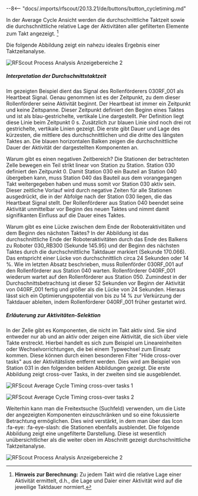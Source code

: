 
--8<-- "docs/.imports/rfscout/20.13.21/de/buttons/button_cycletiming.md"

In der Average Cycle Ansicht werden die durchschnittliche Taktzeit sowie die durchschnittliche relative Lage der Aktivitäten aller gefilterten Elemente zum Takt angezeigt. [^avgCycleTiming_1]
[^avgCycleTiming_1]: **Hinweis zur Berechnung:** Zu jedem Takt wird die relative Lage einer Aktivität ermittelt, d.h., die Lage und Daier einer Aktivität wird auf die jeweilige Taktdauer normiert.

Die folgende Abbildung zeigt ein nahezu ideales Ergebnis einer Taktzeitanalyse.

![RFScout Process Analysis Anzeigebereiche 2](Bilder/RF_SCOUT_process_analysis_anzeigebreich_zeitskala_cycletiming.png)

##### Interpretation der Durchschnittstaktzeit

Im gezeigten Beispiel dient das Signal des Rollenförderers 030RF_001 als Heartbeat Signal. Genau genommen ist es der Zeitpunkt, zu dem dieser Rollenförderer seine Aktivität beginnt. Der Heartbeat ist immer ein Zeitpunkt und keine Zeitspanne. Dieser Zeitpunkt definiert den Beginn eines Taktes und ist als blau-gestrichelte, vertikale Line dargestellt. Per Definition liegt diese Linie beim Zeitpunkt 0 s. Zusätzlich zur blauen Linie sind noch drei rot gestrichelte, vertikale Linien gezeigt. Die erste gibt Dauer und Lage des kürzesten, die mittlere des durchschnittlichen und die dritte des längsten Taktes an. Die blauen horizontalen Balken zeigen die durchschnittliche Dauer der Aktivität der dargestellten Komponenten an.

Warum gibt es einen negativen Zeitbereich? Die Stationen der betrachteten Zelle bewegen ein Teil strikt linear von Station zu Station. Station 030 definiert den Zeitpunkt 0. Damit Station 030 ein Bauteil an Station 040 übergeben kann, muss Station 040 das Bauteil aus dem vorangegangen Takt weitergegeben haben und muss somit vor Station 030 aktiv sein. Dieser zeitliche Vorlauf wird durch negative Zeiten für alle Stationen ausgedrückt, die in der Abfolge nach der Station 030 liegen, die das Heartbeat Signal stellt. Der Rollenförderer aus Station 040 beendet seine Aktivität unmittelbar vor Beginn des neuen Taktes und nimmt damit signifikanten Einfluss auf die Dauer eines Taktes.

Warum gibt es eine Lücke zwischen dem Ende der Roboteraktivitäten und dem Beginn des nächsten Taktes? In der Abbildung ist das durchschnittliche Ende der Roboteraktivitäten durch das Ende des Balkens zu Roboter 030_RB300 (Sekunde 145.95) und der Beginn des nächsten Taktes durch die durchschnittliche Taktdauer markiert (Sekunde 170.066). Das entspricht einer Lücke von durchschnittlich circa 24 Sekunden oder 14 %. Wie im letzten Absatz beschrieben, muss Rollenförder 030RF_001 auf den Rollenförderer aus Station 040 warten. Rollenförderer 040RF_001 wiederum wartet auf den Rollenförderer aus Station 050. Zumindest in der Durchschnittsbetrachtung ist dieser 52 Sekunden vor Beginn der Aktivität von 040RF_001 fertig und größer als die Lücke von 24 Sekunden. Hieraus lässt sich ein Optimierungspotential von bis zu 14 % zur Verkürzung der Taktdauer ableiten, indem Rollenförderer 040RF_001 früher gestartet wird.

##### Erläuterung zur Aktivitäten-Selektion

In der Zelle gibt es Komponenten, die nicht im Takt aktiv sind. Sie sind entweder nur ab und an aktiv oder zeigen eine Aktivität, die sich über viele Takte erstreckt. Hierbei handelt es sich zum Beispiel um Lineareinheiten oder Wechselvorrichtungen, die bei einem Typwechsel zum Einsatz kommen. Diese können durch einen besonderen Filter "Hide cross-over tasks" aus der Aktivitätsliste entfernt werden. Dies wird am Beispiel von Station 031 in den folgenden beiden Abbildungen gezeigt. Die erste Abbildung zeigt cross-over Tasks, in der zweiten sind sie ausgeblendet.

![RFScout Average Cycle Timing cross-over tasks 1](Bilder/RF_Scout_cross-over_tasks_shown.png)

![RFScout Average Cycle Timing cross-over tasks 2](Bilder/RF_Scout_cross-over_tasks_hidden.png)

Weiterhin kann man die Freitextsuche (Suchfeld) verwenden, um die Liste der angezeigten Komponenten einzuschränken und so eine fokussierte Betrachtung ermöglichen. Dies wird verstärkt, in dem man über das Icon :fa-eye: :fa-eye-slash: die Stationen ebenfalls ausblendet. Die folgende Abbildung zeigt eine ungefilterte Darstellung. Diese ist wesentlich unübersichtlicher als die weiter oben im Abschnitt gezeigt durchschnittliche Taktzeitanalyse.

![RFScout Process Analysis Anzeigebereiche 2](Bilder/RF_SCOUT_process_analysis_anzeigebreich_zeitskala_cycletiming_unfiltered.png)

